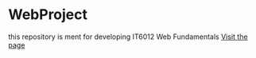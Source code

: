 # WebProject
this repository is ment for developing IT6012 Web Fundamentals
[Visit the page](https://dbsaw.github.io/WebProject/home.html)
